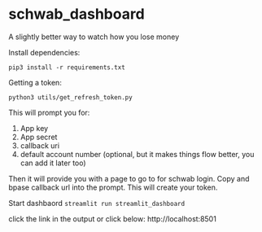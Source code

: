 # schwab_dashboard
A slightly better way to watch how you lose money

Install dependencies:

```pip3 install -r requirements.txt```


Getting a token:

```commandline
python3 utils/get_refresh_token.py
```

This will prompt you for:

1. App key
2. App secret
3. callback uri
4. default account number (optional, but it makes things flow better, you can add it later too)

Then it will provide you with a page to go to for schwab login. Copy and bpase callback url into the prompt. This will create your token.

Start dashbaord
```streamlit run streamlit_dashboard```

click the link in the output or click below:
http://localhost:8501